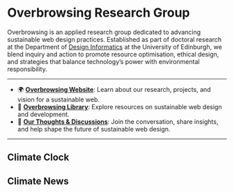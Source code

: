 # Overbrowsing Research Group

Overbrowsing is an applied research group dedicated to advancing sustainable web design practices. Established as part of doctoral research at the Department of [Design Informatics](https://www.designinformatics.org) at the University of Edinburgh, we blend inquiry and action to promote resource optimisation, ethical design, and strategies that balance technology’s power with environmental responsibility.

---

- 🌍 [**Overbrowsing Website**](https://overbrowsing.com): Learn about our research, projects, and vision for a sustainable web.
- 📗 [**Overbrowsing Library**](https://overbrowsing.com/resources/library): Explore resources on sustainable web design and development.
- 💬 [**Our Thoughts & Discussions**](https://github.com/orgs/overbrowsing/discussions): Join the conversation, share insights, and help shape the future of sustainable web design.

---

## Climate Clock
<!-- clock-time -->

<!-- /clock-time -->

## Climate News
<!-- clock-news -->

<!-- /clock-news -->